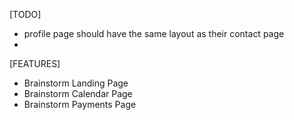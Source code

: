 [TODO]

- profile page should have the same layout as their contact page
-

[FEATURES]

- Brainstorm Landing Page
- Brainstorm Calendar Page
- Brainstorm Payments Page
